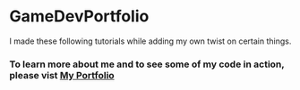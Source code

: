 # GameDevPortfolio
I made these following tutorials while adding my own twist on certain things. 


### To learn more about me and to see some of my code in action, please vist [My Portfolio](https://calexreed.me/ "Connor Reeds Portfolio")
